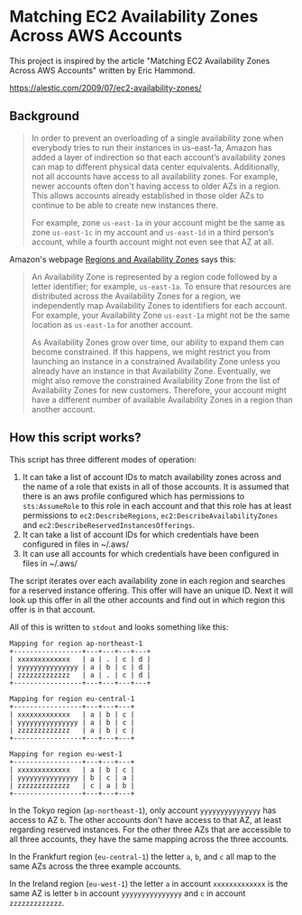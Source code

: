 # Matching EC2 Availability Zones Across AWS Accounts

This project is inspired by the article "Matching EC2 Availability Zones Across AWS Accounts" written by Eric Hammond.

https://alestic.com/2009/07/ec2-availability-zones/

## Background

> In order to prevent an overloading of a single availability zone when everybody tries to run their instances in us-east-1a, Amazon has added a layer of indirection so that each account’s availability zones can map to different physical data center equivalents.  Additionally, not all accounts have access to all availability zones.  For example, newer accounts often don't having access to older AZs in a region.  This allows accounts already established in those older AZs to continue to be able to create new instances there.
>
> For example, zone `us-east-1a` in your account might be the same as zone `us-east-1c` in my account and `us-east-1d` in a third person’s account, while a fourth account might not even see that AZ at all.

Amazon's webpage [Regions and Availability Zones](https://docs.aws.amazon.com/AWSEC2/latest/UserGuide/using-regions-availability-zones.html) says this:

> An Availability Zone is represented by a region code followed by a letter identifier; for example, `us-east-1a`. To ensure that resources are distributed across the Availability Zones for a region, we independently map Availability Zones to identifiers for each account. For example, your Availability Zone `us-east-1a` might not be the same location as `us-east-1a` for another account.
>
> As Availability Zones grow over time, our ability to expand them can become constrained. If this happens, we might restrict you from launching an instance in a constrained Availability Zone unless you already have an instance in that Availability Zone. Eventually, we might also remove the constrained Availability Zone from the list of Availability Zones for new customers. Therefore, your account might have a different number of available Availability Zones in a region than another account.

## How this script works?

This script has three different modes of operation:

1. It can take a list of account IDs to match availability zones across and the name of a role that exists in all of those accounts. It is assumed that there is an aws profile configured which has permissions to `sts:AssumeRole` to this role in each account and that this role has at least permissions to `ec2:DescribeRegions`, `ec2:DescribeAvailabilityZones` and `ec2:DescribeReservedInstancesOfferings`.
2. It can take a list of account IDs for which credentials have been configured in files in ~/.aws/
3. It can use all accounts for which credentials have been configured in files in ~/.aws/

The script iterates over each availability zone in each region and searches for a reserved instance offering. This offer will have an unique ID. Next it will look up this offer in all the other accounts and find out in which region this offer is in that account.

All of this is written to `stdout` and looks something like this:

```
Mapping for region ap-northeast-1
+-----------------+---+---+---+---+
| xxxxxxxxxxxxx   | a | . | c | d |
| yyyyyyyyyyyyyyy | a | b | c | d |
| zzzzzzzzzzzzz   | a | . | c | d |
+-----------------+---+---+---+---+

Mapping for region eu-central-1
+-----------------+---+---+---+
| xxxxxxxxxxxxx   | a | b | c |
| yyyyyyyyyyyyyyy | a | b | c |
| zzzzzzzzzzzzz   | a | b | c |
+-----------------+---+---+---+

Mapping for region eu-west-1
+-----------------+---+---+---+
| xxxxxxxxxxxxx   | a | b | c |
| yyyyyyyyyyyyyyy | b | c | a |
| zzzzzzzzzzzzz   | c | a | b |
+-----------------+---+---+---+
```
In the Tokyo region (`ap-northeast-1`), only account `yyyyyyyyyyyyyyy` has access to AZ `b`.  The other accounts don't have access to that AZ, at least regarding reserved instances.  For the other three AZs that are accessible to all three accounts, they have the same mapping across the three accounts.

In the Frankfurt region (`eu-central-1`) the letter `a`, `b`, and `c` all map to the same AZs across the three example accounts.

In the Ireland region (`eu-west-1`) the letter `a` in account `xxxxxxxxxxxxx` is the same AZ is letter `b` in account `yyyyyyyyyyyyyyy` and `c` in account `zzzzzzzzzzzzz`.
